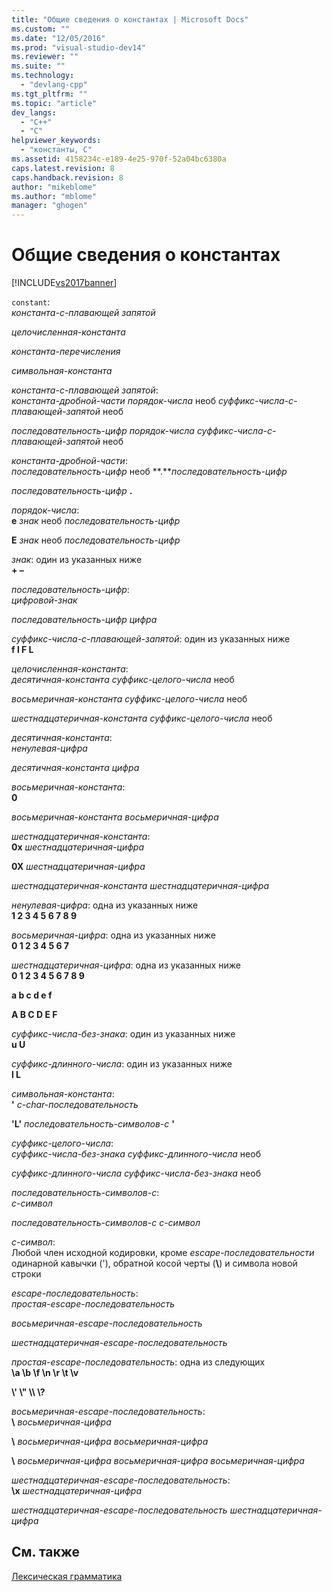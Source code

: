 ```yaml
---
title: "Общие сведения о константах | Microsoft Docs"
ms.custom: ""
ms.date: "12/05/2016"
ms.prod: "visual-studio-dev14"
ms.reviewer: ""
ms.suite: ""
ms.technology: 
  - "devlang-cpp"
ms.tgt_pltfrm: ""
ms.topic: "article"
dev_langs: 
  - "C++"
  - "C"
helpviewer_keywords: 
  - "константы, C"
ms.assetid: 4158234c-e189-4e25-970f-52a04bc6380a
caps.latest.revision: 8
caps.handback.revision: 8
author: "mikeblome"
ms.author: "mblome"
manager: "ghogen"
---
```

# Общие сведения о константах
[!INCLUDE[vs2017banner](../assembler/inline/includes/vs2017banner.md)]

`constant`:  
 *константа\-с\-плавающей запятой*  
  
 *целочисленная\-константа*  
  
 *константа\-перечисления*  
  
 *символьная\-константа*  
  
 *константа\-с\-плавающей запятой*:  
 *константа\-дробной\-части порядок\-числа*  необ *суффикс\-числа\-с\-плавающей\-запятой* необ  
  
 *последовательность\-цифр порядок\-числа суффикс\-числа\-с\-плавающей\-запятой*  необ  
  
 *константа\-дробной\-части*:  
 *последовательность\-цифр*  необ **.***последовательность\-цифр*  
  
 *последовательность\-цифр*  **.**  
  
 *порядок\-числа*:  
 **e**  *знак*  необ *последовательность\-цифр*  
  
 **E**  *знак*  необ *последовательность\-цифр*  
  
 *знак*: один из указанных ниже  
 **\+ –**  
  
 *последовательность\-цифр*:  
 *цифровой\-знак*  
  
 *последовательность\-цифр цифра*  
  
 *суффикс\-числа\-с\-плавающей\-запятой*: один из указанных ниже  
 **f l F L**  
  
 *целочисленная\-константа*:  
 *десятичная\-константа суффикс\-целого\-числа*  необ  
  
 *восьмеричная\-константа суффикс\-целого\-числа*  необ  
  
 *шестнадцатеричная\-константа суффикс\-целого\-числа*  необ  
  
 *десятичная\-константа*:  
 *ненулевая\-цифра*  
  
 *десятичная\-константа цифра*  
  
 *восьмеричная\-константа*:  
 **0**  
  
 *восьмеричная\-константа восьмеричная\-цифра*  
  
 *шестнадцатеричная\-константа*:  
 **0x**  *шестнадцатеричная\-цифра*  
  
 **0X**  *шестнадцатеричная\-цифра*  
  
 *шестнадцатеричная\-константа шестнадцатеричная\-цифра*  
  
 *ненулевая\-цифра*: одна из указанных ниже  
 **1 2 3 4 5 6 7 8 9**  
  
 *восьмеричная\-цифра*: одна из указанных ниже  
 **0 1 2 3 4 5 6 7**  
  
 *шестнадцатеричная\-цифра*: одна из указанных ниже  
 **0 1 2 3 4 5 6 7 8 9**  
  
 **a b c d e f**  
  
 **A B C D E F**  
  
 *суффикс\-числа\-без\-знака*: один из указанных ниже  
 **u U**  
  
 *суффикс\-длинного\-числа*: один из указанных ниже  
 **l L**  
  
 *символьная\-константа*:  
 **'** *c\-char\-последовательность*  
  
 **'L'** *последовательность\-символов\-с* **'**  
  
 *суффикс\-целого\-числа*:  
 *суффикс\-числа\-без\-знака суффикс\-длинного\-числа*  необ  
  
 *суффикс\-длинного\-числа суффикс\-числа\-без\-знака*  необ  
  
 *последовательность\-символов\-с*:  
 *c\-символ*  
  
 *последовательность\-символов\-с с\-символ*  
  
 *c\-символ*:  
 Любой член исходной кодировки, кроме *escape\-последовательности* одинарной кавычки \('\), обратной косой черты \(**\\**\) и символа новой строки  
  
 *escape\-последовательность*:  
 *простая\-escape\-последовательность*  
  
 *восьмеричная\-escape\-последовательность*  
  
 *шестнадцатеричная\-escape\-последовательность*  
  
 *простая\-escape\-последовательность*: одна из следующих  
 **\\a \\b \\f \\n \\r \\t \\v**  
  
 **\\' \\" \\\\ \\?**  
  
 *восьмеричная\-escape\-последовательность*:  
 **\\** *восьмеричная\-цифра*  
  
 **\\** *восьмеричная\-цифра восьмеричная\-цифра*  
  
 **\\** *восьмеричная\-цифра восьмеричная\-цифра восьмеричная\-цифра*  
  
 *шестнадцатеричная\-escape\-последовательность*:  
 **\\x**  *шестнадцатеричная\-цифра*  
  
 *шестнадцатеричная\-escape\-последовательность шестнадцатеричная\-цифра*  
  
## См. также  
 [Лексическая грамматика](../c-language/lexical-grammar.md)